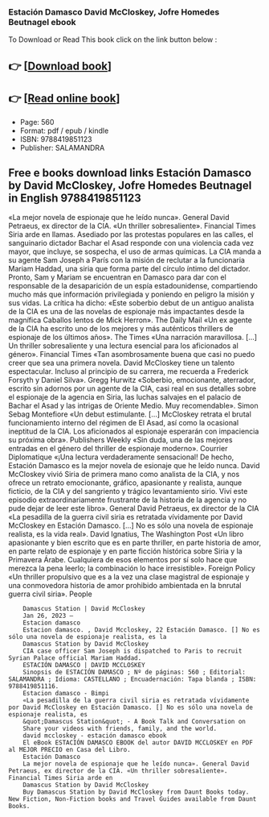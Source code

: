 ### Estación Damasco David McCloskey, Jofre Homedes Beutnagel ebook

To Download or Read This book click on the link button below :

## 👉  [**[Download book](http://get-pdfs.com/download.php?group=book&from=github.com&id=712235&lnk=1063 "Download book")**]

## 👉  [**[Read online book](http://get-pdfs.com/download.php?group=book&from=github.com&id=712235&lnk=1063 "Read online book")**]


* Page: 560
* Format: pdf / epub / kindle
* ISBN: 9788419851123
* Publisher: SALAMANDRA



## Free e books download links Estación Damasco by David McCloskey, Jofre Homedes Beutnagel in English 9788419851123



«La mejor novela de espionaje que he leído nunca».
 General David Petraeus, ex director de la CIA. «Un thriller sobresaliente».
 Financial Times Siria arde en llamas. Asediado por las protestas populares en las calles, el sanguinario dictador Bachar el Asad responde con una violencia cada vez mayor, que incluye, se sospecha, el uso de armas químicas. La CIA manda a su agente Sam Joseph a París con la misión de reclutar a la funcionaria Mariam Haddad, una siria que forma parte del círculo íntimo del dictador. Pronto, Sam y Mariam se encuentran en Damasco para dar con el responsable de la desaparición de un espía estadounidense, compartiendo mucho más que información privilegiada y poniendo en peligro la misión y sus vidas. La crítica ha dicho:
 «Este soberbio debut de un antiguo analista de la CIA es una de las novelas de espionaje más impactantes desde la magnífica Caballos lentos de Mick Herron».
 The Daily Mail «Un ex agente de la CIA ha escrito uno de los mejores y más auténticos thrillers de espionaje de los últimos años».
 The Times «Una narración maravillosa. [...] Un thriller sobresaliente y una lectura esencial para los aficionados al género».
 Financial Times «Tan asombrosamente buena que casi no puedo creer que sea una primera novela. David McCloskey tiene un talento espectacular. Incluso al principio de su carrera, me recuerda a Frederick Forsyth y Daniel Silva».
 Gregg Hurwitz «Soberbio, emocionante, aterrador, escrito sin adornos por un agente de la CIA, casi real en sus detalles sobre el espionaje de la agencia en Siria, las luchas salvajes en el palacio de Bachar el Asad y las intrigas de Oriente Medio. Muy recomendable».
 Simon Sebag Montefiore «Un debut estimulante. [...] McCloskey retrata el brutal funcionamiento interno del régimen de El Asad, así como la ocasional ineptitud de la CIA. Los aficionados al espionaje esperarán con impaciencia su próxima obra».
 Publishers Weekly «Sin duda, una de las mejores entradas en el género del thriller de espionaje moderno».
 Courrier Diplomatique «¡Una lectura verdaderamente sensacional! De hecho, Estación Damasco es la mejor novela de esionaje que he leído nunca. David McCloskey vivió Siria de primera mano como analista de la CIA, y nos ofrece un retrato emocionante, gráfico, apasionante y realista, aunque ficticio, de la CIA y del sangriento y trágico levantamiento sirio. Viví este episodio extraordinariamente frustrante de la historia de la agencia y no pude dejar de leer este libro».
 General David Petraeus, ex director de la CIA «La pesadilla de la guerra civil siria es retratada vívidamente por David McCloskey en Estación Damasco. [...] No es sólo una novela de espionaje realista, es la vida real».
 David Ignatius, The Washington Post «Un libro apasionante y bien escrito que es en parte thriller, en parte historia de amor, en parte relato de espionaje y en parte ficción histórica sobre Siria y la Primavera Árabe. Cualquiera de esos elementos por sí solo hace que merezca la pena leerlo; la combinación lo hace irresistible».
 Foreign Policy «Un thriller propulsivo que es a la vez una clase magistral de espionaje y una conmovedora historia de amor prohibido ambientada en la bnrutal guerra civil siria».
 People


        Damascus Station | David McCloskey
        Jan 26, 2023 —
        Estacion damasco
        Estacion damasco. , David Mccloskey, 22 Estación Damasco. [] No es sólo una novela de espionaje realista, es la 
        Damascus Station by David McCloskey
        CIA case officer Sam Joseph is dispatched to Paris to recruit Syrian Palace official Mariam Haddad.
        ESTACIÓN DAMASCO | DAVID MCCLOSKEY
        Sinopsis de ESTACIÓN DAMASCO ; Nº de páginas: 560 ; Editorial: SALAMANDRA ; Idioma: CASTELLANO ; Encuadernación: Tapa blanda ; ISBN: 9788419851116.
        Estacion damasco - Bimpi
        «La pesadilla de la guerra civil siria es retratada vívidamente por David McCloskey en Estación Damasco. [] No es sólo una novela de espionaje realista, es 
        &quot;Damascus Station&quot; - A Book Talk and Conversation on
        Share your videos with friends, family, and the world.
        david mccloskey - estación damasco ebook
        El eBook ESTACIÓN DAMASCO EBOOK del autor DAVID MCCLOSKEY en PDF al MEJOR PRECIO en Casa del Libro.
        Estación Damasco
        La mejor novela de espionaje que he leído nunca». General David Petraeus, ex director de la CIA. «Un thriller sobresaliente». Financial Times Siria arde en 
        Damascus Station by David McCloskey
        Buy Damascus Station by David McCloskey from Daunt Books today. New Fiction, Non-Fiction books and Travel Guides available from Daunt Books.
    




